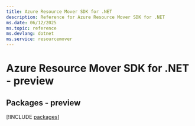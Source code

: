 ```yaml
---
title: Azure Resource Mover SDK for .NET
description: Reference for Azure Resource Mover SDK for .NET
ms.date: 06/12/2025
ms.topic: reference
ms.devlang: dotnet
ms.service: resourcemover
---
```

# Azure Resource Mover SDK for .NET - preview
## Packages - preview
[!INCLUDE [packages](resource-mover-index.md)]